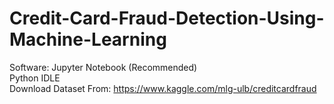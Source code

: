 # Credit-Card-Fraud-Detection-Using-Machine-Learning
Software:
    Jupyter Notebook (Recommended)                                                                                                                     
            Python IDLE                                                                                                                                                                                                                                                       
Download Dataset From: https://www.kaggle.com/mlg-ulb/creditcardfraud
